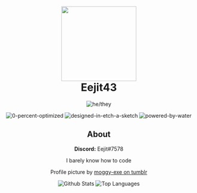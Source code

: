 <h1 align = "center">
	<img src="https://64.media.tumblr.com/f799f45142ce28f458a435b1d5582dae/111e672d150ea8c4-41/s1280x1920/64a4733747c0a1cc423473a15599ba7cd07d698f.png" width="200" height="200">
	<br>
	Eejit43
</h1>

<div align="center">

![he/they](https://img.shields.io/badge/Pronouns:-He/They-blue?style=for-the-badge)

![0-percent-optimized](https://forthebadge.com/images/badges/0-percent-optimized.svg)
![designed-in-etch-a-sketch](https://forthebadge.com/images/badges/designed-in-etch-a-sketch.svg)
![powered-by-water](https://forthebadge.com/images/badges/powered-by-water.svg)

## About

**Discord:** Eejit#7578

I barely know how to code

Profile picture by [moggy-exe on tumblr](https://moggy-exe.tumblr.com/post/621556506357334016/pride-opossums-he-scream-at-his-own-ass)

![Github Stats](https://github-readme-stats.vercel.app/api?username=Eejit43&count_private=true&show_icons=true&theme=noctis_minimus)
![Top Languages](https://github-readme-stats.vercel.app/api/top-langs/?username=Eejit43&theme=noctis_minimus)

</div>
